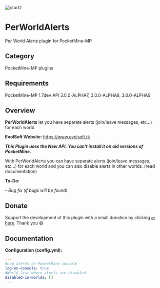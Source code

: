 ![start2](https://cloud.githubusercontent.com/assets/10303538/6315586/9463fa5c-ba06-11e4-8f30-ce7d8219c27d.png)

# PerWorldAlerts

Per World Alerts plugin for PocketMine-MP

## Category

PocketMine-MP plugins

## Requirements

PocketMine-MP 1.7dev API 3.0.0-ALPHA7, 3.0.0-ALPHA8, 3.0.0-ALPHA9

## Overview

**PerWorldAlerts** let you have separate alerts (join/leave messages, etc...) for each world.

**EvolSoft Website:** https://www.evolsoft.tk

***This Plugin uses the New API. You can't install it on old versions of PocketMine.***

With PerWorldAlerts you can have separate alerts (join/leave messages, etc...) for each world and you can also disable alerts in other worlds. (read documentation)

**To-Do:**

*- Bug fix (if bugs will be found)*

## Donate

Support the development of this plugin with a small donation by clicking [:dollar: here](https://www.paypal.com/cgi-bin/webscr?cmd=_donations&business=flavius.c.1999@gmail.com&lc=US&item_name=www.evolsoft.tk&no_note=0&cn=&curency_code=EUR&bn=PP-DonationsBF:btn_donateCC_LG.gif:NonHosted). Thank you :smile:

## Documentation 

**Configuration (config.yml):**
```yaml
---
#Log alerts on PocketMine console
log-on-console: true
#World list where alerts are disabled
disabled-in-worlds: []
...
```
